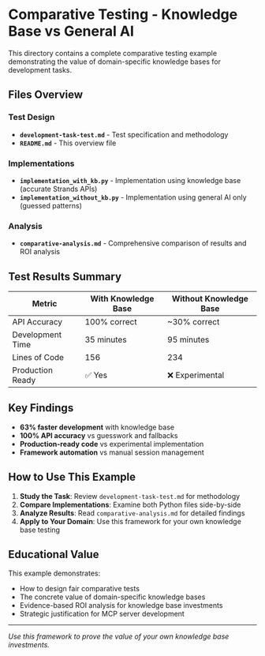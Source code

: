 # Comparative Testing - Knowledge Base vs General AI

This directory contains a complete comparative testing example demonstrating the value of domain-specific knowledge bases for development tasks.

## Files Overview

### Test Design
- **`development-task-test.md`** - Test specification and methodology
- **`README.md`** - This overview file

### Implementations
- **`implementation_with_kb.py`** - Implementation using knowledge base (accurate Strands APIs)
- **`implementation_without_kb.py`** - Implementation using general AI only (guessed patterns)

### Analysis
- **`comparative-analysis.md`** - Comprehensive comparison of results and ROI analysis

## Test Results Summary

| Metric | With Knowledge Base | Without Knowledge Base |
|--------|-------------------|----------------------|
| API Accuracy | 100% correct | ~30% correct |
| Development Time | 35 minutes | 95 minutes |
| Lines of Code | 156 | 234 |
| Production Ready | ✅ Yes | ❌ Experimental |

## Key Findings

- **63% faster development** with knowledge base
- **100% API accuracy** vs guesswork and fallbacks
- **Production-ready code** vs experimental implementation
- **Framework automation** vs manual session management

## How to Use This Example

1. **Study the Task**: Review `development-task-test.md` for methodology
2. **Compare Implementations**: Examine both Python files side-by-side
3. **Analyze Results**: Read `comparative-analysis.md` for detailed findings
4. **Apply to Your Domain**: Use this framework for your own knowledge base testing

## Educational Value

This example demonstrates:
- How to design fair comparative tests
- The concrete value of domain-specific knowledge bases
- Evidence-based ROI analysis for knowledge base investments
- Strategic justification for MCP server development

---
*Use this framework to prove the value of your own knowledge base investments.*
